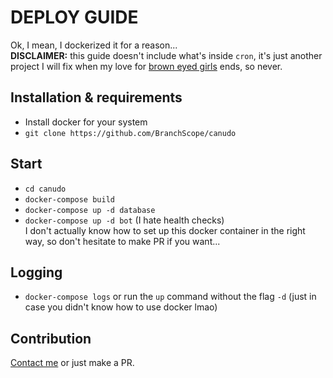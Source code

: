 # DEPLOY GUIDE
Ok, I mean, I dockerized it for a reason...\
**DISCLAIMER:** this guide doesn't include what's inside `cron`, it's just another project I will fix when my love for [brown eyed girls](https://youtu.be/UfmkgQRmmeE) ends, so never. 

## Installation & requirements
- Install docker for your system
- `git clone https://github.com/BranchScope/canudo`

## Start
- `cd canudo`
- `docker-compose build`
- `docker-compose up -d database`
- `docker-compose up -d bot` (I hate health checks)\
I don't actually know how to set up this docker container in the right way, so don't hesitate to make PR if you want...

## Logging
- `docker-compose logs` or run the `up` command without the flag `-d` (just in case you didn't know how to use docker lmao)

## Contribution
[Contact me](https://t.me/BranchScope) or just make a PR.